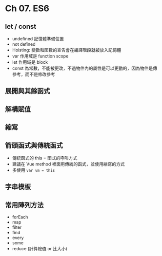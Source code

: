 # Ch 07. ES6

## let / const

- undefined 記憶體準備位置
- not defined
- Hoisting: 變數和函數的宣告會在編譯階段就被放入記憶體
- var 作用域是 function scope
- let 作用域是 block
- const 為常數，不能被更改，不過物件內的屬性是可以更動的，因為物件是傳參考，而不是修改參考

## 展開與其餘函式

## 解構賦值

## 縮寫

## 箭頭函式與傳統函式

- 傳統函式的 this = 函式的呼叫方式
- 建議在 Vue method 裡面用傳統的函式，並使用縮寫的方式
- 多使用 `var vm = this`

## 字串模板

## 常用陣列方法

- forEach
- map
- filter
- find
- every
- some
- reduce (計算總值 or 比大小)
